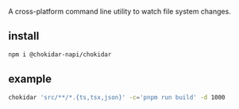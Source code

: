 A cross-platform command line utility to watch file system changes.

## install

```bash
npm i @chokidar-napi/chokidar
```

## example
```bash
chokidar 'src/**/*.{ts,tsx,json}' -c='pnpm run build' -d 1000
```